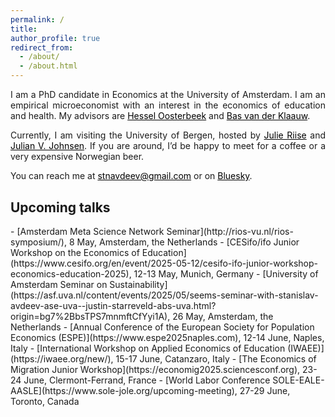 ```yaml
---
permalink: /
title: 
author_profile: true
redirect_from: 
  - /about/
  - /about.html
---
```


<p align="justify">  
I am a PhD candidate in Economics at the University of Amsterdam. I am an empirical microeconomist with an interest in the economics of education and health. My advisors are <a href="https://oosterbeek.economists.nl" style="color: black;">Hessel Oosterbeek</a> and <a href="https://research.vu.nl/en/persons/bas-van-der-klaauw" style="color: black;">Bas van der Klaauw</a>.
</p>
<p align="justify">
   Currently, I am visiting the University of Bergen, hosted by <a href="https://sites.google.com/site/riisejulie" style="color: black;">Julie Riise</a> and <a href="https://sites.google.com/site/julianvedelerjohnsen/" style="color: black;">Julian V. Johnsen</a>. If you are around, I’d be happy to meet for a coffee or a very expensive Norwegian beer.
</p>
<p align="justify">
You can reach me at <a href="mailto:stnavdeev@gmail.com" style="color: black;">stnavdeev@gmail.com</a> or on <a href="https://bsky.app/profile/stnavdeev.com" style="color: black;">Bluesky</a>. 
</p>

<h2 style="margin-top: 30px; font-weight: bold;">Upcoming talks</h2>
- [Amsterdam Meta Science Network Seminar](http://rios-vu.nl/rios-symposium/), 8 May, Amsterdam, the Netherlands
- [CESifo/ifo Junior Workshop on the Economics of Education](https://www.cesifo.org/en/event/2025-05-12/cesifo-ifo-junior-workshop-economics-education-2025), 12-13 May, Munich, Germany
- [University of Amsterdam Seminar on Sustainability](https://asf.uva.nl/content/events/2025/05/seems-seminar-with-stanislav-avdeev-ase-uva--justin-starreveld-abs-uva.html?origin=bg7%2BbsTPS7mnmftCfYyi1A), 26 May, Amsterdam, the Netherlands
- [Annual Conference of the European Society for Population Economics (ESPE)](https://www.espe2025naples.com), 12-14 June, Naples, Italy
- [International Workshop on Applied Economics of Education (IWAEE)](https://iwaee.org/new/), 15-17 June, Catanzaro, Italy
- [The Economics of Migration Junior Workshop](https://economig2025.sciencesconf.org), 23-24 June, Clermont-Ferrand, France
- [World Labor Conference SOLE-EALE-AASLE](https://www.sole-jole.org/upcoming-meeting), 27-29 June, Toronto, Canada

